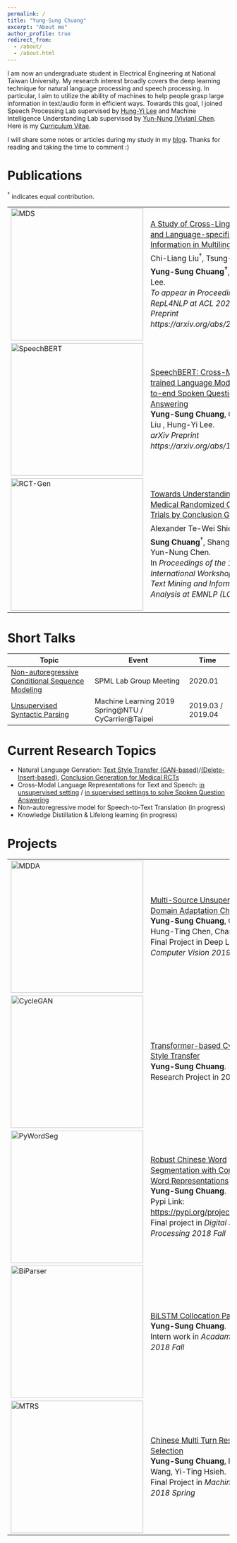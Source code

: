 ```yaml
---
permalink: /
title: "Yung-Sung Chuang"
excerpt: "About me"
author_profile: true
redirect_from: 
  - /about/
  - /about.html
---
```


I am now an undergraduate student in Electrical Engineering at National Taiwan University. My research interest broadly covers the deep learning technique for natural language processing and speech processing. In particular, I aim to utilize the ability of machines to help people grasp large information in text/audio form in efficient ways. Towards this goal, I joined Speech Processing Lab supervised by [Hung-Yi Lee](http://speech.ee.ntu.edu.tw/~tlkagk/index.html) and Machine Intelligence Understanding Lab supervised by [Yun-Nung (Vivian) Chen](https://www.csie.ntu.edu.tw/~yvchen/). Here is my [Curriculum Vitae](/CV/CV.pdf).

 I will share some notes or articles during my study in my [blog](https://voidism.github.io). Thanks for reading and taking the time to comment :)

Publications
===

$^\dagger$ indicates equal contribution.


<table>

<tr>
    <td><img src="https://i.imgur.com/Lbw7MIT.png" alt="MDS" width="300"></td>
    <td style="font-size: 17px; line-height: 1.4em;">
<a href="https://arxiv.org/abs/2004.09205">A Study of Cross-Lingual Ability and Language-specific Information in Multilingual BERT</a><br/>Chi-Liang Liu<sup>&#8224;</sup>, Tsung-Yuan Hsu<sup>&#8224;</sup>, <strong>Yung-Sung Chuang<sup>&#8224;</sup></strong>, Hung-Yi Lee. <br/><i>To appear in Proceedings of RepL4NLP at ACL 2020; arXiv Preprint https://arxiv.org/abs/2004.09205</i></td>
</tr>
<tr>
    <td><img src="https://i.imgur.com/I4fA5uK.png" alt="SpeechBERT" width="300"></td>
    <td style="font-size: 17px; line-height: 1.4em;">
<a href="https://arxiv.org/abs/1910.11559">SpeechBERT: Cross-Modal Pre-trained Language Model for End-to-end
Spoken Question Answering</a><br/> <strong>Yung-Sung Chuang</strong>, Chi-Liang Liu , Hung-Yi Lee. <br/><i>arXiv Preprint https://arxiv.org/abs/1910.11559</i></td>
</tr>
<tr>
    <td><img src="https://i.imgur.com/sTKvjNv.png" alt="RCT-Gen" width="300"></td>
    <td style="font-size: 17px; line-height: 1.4em;"><a href="https://www.aclweb.org/anthology/D19-6214.pdf">Towards Understanding of Medical Randomized Controlled Trials by Conclusion Generation</a> <br/> Alexander Te-Wei Shieh<sup>&#8224;</sup>, <strong>Yung-Sung Chuang</strong><sup>&#8224;</sup>, Shang-Yu Su, Yun-Nung Chen.<br/> In <i>Proceedings of the 10th International Workshop on Health Text Mining and Information Analysis at EMNLP (LOUHI 2019) </i></td>
</tr>
</table>


Short Talks
===

| Topic | Event | Time |
| -------- | -------- | -------- |
| [Non-autoregressive Conditional Sequence Modeling](https://docs.google.com/presentation/d/1FljjEfu3FksLGLd4efy80d5jiomqEkgNeQZB6HBno0s/edit?usp=sharing) | SPML Lab Group Meeting | 2020.01 |
| [Unsupervised Syntactic Parsing](https://www.youtube.com/watch?v=YIuBHB9Ejok) | Machine Learning 2019 Spring@NTU / CyCarrier@Taipei | 2019.03 / 2019.04 |

Current Research Topics
===

- Natural Language Genration: [Text Style Transfer (GAN-based)](https://github.com/voidism/Transformer_CycleGAN_Text_Style_Transfer-pytorch)/[(Delete-Insert-based)](https://github.com/voidism/Insert-Delete-TextStyleTransfer), [Conclusion Generation for Medical RCTs](https://arxiv.org/abs/1910.01462)
- Cross-Modal Language Representations for Text and Speech: [in unsupervised setting](https://docs.google.com/presentation/d/1FWit7TqILpk4ZrcOZ08hV8xuQCdqHub3_xz0vUEWTGY/edit?usp=sharing) / [in supervised settings to solve Spoken Question Answering](https://arxiv.org/abs/1910.11559)
- Non-autoregressive model for Speech-to-Text Translation (in progress)
- Knowledge Distillation & Lifelong learning (in progress)

Projects
===
<table>
<tr>
    <td><img src="https://i.imgur.com/oJ7bwsx.png" alt="MDDA" width="300"></td>
    <td style="font-size: 17px; line-height: 1.4em;">
<a href="https://voidism.github.io/pdfs/2019_DLCV_Final_Project_Poster_(final).pdf">Multi-Source Unsupervised Domain Adaptation Challenge</a><br/><strong>Yung-Sung Chuang</strong>, Chen-Yi Lan, Hung-Ting Chen, Chang-Le Liu. <br/>Final Project in Deep Learning for <i>Computer Vision 2019 Spring</i></td>
</tr>
<tr>
    <td><img src="https://i.imgur.com/rJVZ9pc.png" alt="CycleGAN" width="300"></td>
    <td style="font-size: 17px; line-height: 1.4em;">
<a href="https://github.com/voidism/Transformer_CycleGAN_Text_Style_Transfer-pytorch">Transformer-based CycleGAN Text Style Transfer</a><br/><strong>Yung-Sung Chuang</strong>. <br/>Research Project in 2018 Fall</td>
</tr>
<tr>
    <td><img src="https://i.imgur.com/DaR48di.png" alt="PyWordSeg" width="300"></td>
    <td style="font-size: 17px; line-height: 1.4em;">
<a href="https://arxiv.org/abs/1901.05816">Robust Chinese Word Segmentation with Contextualized Word Representations</a><br/><strong>Yung-Sung Chuang</strong>. <br/>Pypi Link: <a href="https://pypi.org/project/pywordseg/">https://pypi.org/project/pywordseg/</a><br/>Final project in <i>Digital Signal Processing 2018 Fall</i></td>
</tr>
<tr>
    <td><img src="https://i.imgur.com/ZMwm99W.png" alt="BiParser" width="300"></td>
    <td style="font-size: 17px; line-height: 1.4em;">
<a href="https://github.com/voidism/BiLSTM_Collocation_Parser">BiLSTM Collocation Parser</a><br/><strong>Yung-Sung Chuang</strong>. <br/>Intern work in <i>Acadamia Sinica, 2018 Fall</i></td>
</tr>
<tr>
    <td><img src="https://i.imgur.com/fCFiqu6.png" alt="MTRS" width="300"></td>
    <td style="font-size: 17px; line-height: 1.4em;">
<a href="https://voidism.github.io/project/2018/07/06/Some-Baseline-Methods-for-Multi-Turn-Response-Selection/">Chinese Multi Turn Response Selection</a><br/><strong>Yung-Sung Chuang</strong>, Hsing-Chien Wang, Yi-Ting Hsieh. <br/>Final Project in <i>Machine Learning 2018 Spring</i></td>
</tr>
</table>

